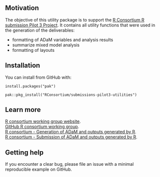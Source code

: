 <!-- badges: start -->

<!-- badges: end -->

## Motivation

The objective of this utility package is to support the [R Consortium R submission Pilot 3 Project](https://rconsortium.github.io/submissions-wg/). It contains all utility functions that were used in the generation of the deliverables:
 - formatting of ADaM variables and analysis results
 - summarize mixed model analysis
 - formatting of layouts
 
## Installation

You can install from GitHub with:

```
install.packages("pak")

pak::pkg_install("RConsortium/submissions-pilot3-utilities")
```

## Learn more

[R consortium working group website](https://rconsortium.github.io/submissions-wg/).  
[GitHub R consortium working group](https://github.com/RConsortium/).  
[R consortium - Generation of ADaM and outputs generated by R](https://github.com/RConsortium/submissions-pilot3-adam/).  
[R consortium - Submission of ADaM and outputs generated by R](https://github.com/RConsortium/submissions-pilot3-adam-to-fda/).

## Getting help

If you encounter a clear bug, please file an issue with a minimal reproducible example on GitHub.
